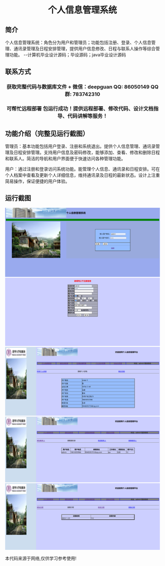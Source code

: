 <p><h1 align="center">个人信息管理系统</h1></p>

## 简介
个人信息管理系统：角色分为用户和管理员；功能包括注册、登录、个人信息管理、通讯录管理及日程安排管理，提供用户信息修改、日程与联系人操作等综合管理功能。    --计算机毕业设计源码；毕设源码；java毕业设计源码


## 联系方式
<p><h3 align="center">获取完整代码与数据库文件 + 微信：deepguan QQ: 86050149 QQ群: 783742310</h3></p>
<p><h3 align="center">可帮忙远程部署 包运行成功！提供远程部署、修改代码、设计文档指导、代码讲解等服务！</h3></p>

## 功能介绍（完整见运行截图）
管理员：基本功能包括用户登录、注册和系统退出。提供个人信息管理、通讯录管理及日程安排管理。支持用户信息及密码修改，能够添加、查看、修改和删除日程和联系人。简洁的导航和用户界面便于快速访问各种管理功能。

用户：通过注册和登录访问系统功能。能管理个人信息、通讯录和日程安排。可在个人档案中查看及更新个人详细信息，维持通讯录及日程的最新状态。设计上注重简易操作，保证便捷的用户体验。


## 运行截图
![](imgs/588112-20230206233806931-1155543699.png)
![](imgs/588112-20230206233811282-377458700.png)
![](imgs/588112-20230206233814936-1565298580.png)
![](imgs/588112-20230206233818913-590361021.png)
![](imgs/588112-20230206233823616-1962867629.png)

<p>本代码来源于网络,仅供学习参考使用!</p>
